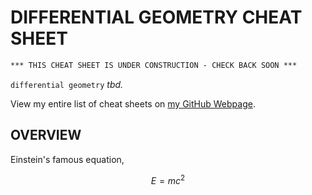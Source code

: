 # DIFFERENTIAL GEOMETRY CHEAT SHEET

```txt
*** THIS CHEAT SHEET IS UNDER CONSTRUCTION - CHECK BACK SOON ***
```

`differential geometry` _tbd._

View my entire list of cheat sheets on
[my GitHub Webpage](https://jeffdecola.github.io/my-cheat-sheets/).

## OVERVIEW

Einstein's famous equation,

$$
E=mc^2
$$
